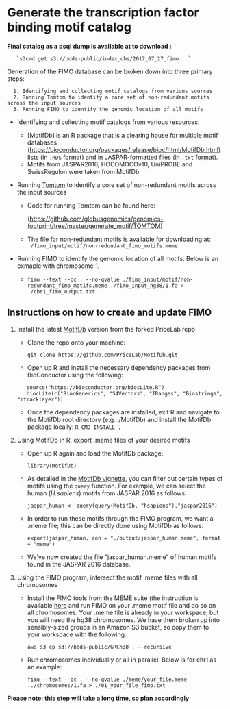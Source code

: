 # Generate the transcription factor binding motif catalog

**Final catalog as a psql dump is available at to download :**   

       `s3cmd get s3://bdds-public/index_dbs/2017_07_27_fimo . `

Generation of the FIMO database can be broken down into three primary steps:

      1. Identifying and collecting motif catalogs from various sources
      2. Running Tomtom to identify a core set of non-redundant motifs across the input sources
      3. Running FIMO to identify the genomic location of all motifs

- Identifying and collecting motif catalogs from various resources:

    - [MotifDb] is an R package that is a clearing house for multiple motif databases (https://bioconductor.org/packages/release/bioc/html/MotifDb.html) lists (in `.RDS` format) and in [JASPAR](http://jaspar.genereg.net/downloads/)-formatted files (in `.txt` format).
     - Motifs from JASPAR2016, HOCOMOCOv10, UniPROBE and SwissRegulon were taken from MotifDb

- Running [Tomtom](http://meme-suite.org/tools/tomtom) to identify a core set of non-redundant motifs across the input sources
     - Code for running Tomtom can be found here:

       (https://github.com/globusgenomics/genomics-footprint/tree/master/generate_motif/TOMTOM)

     - The file for non-redundant motifs is available for downloading at:
       `./fimo_input/motif/non-redundant_fimo_motifs.meme`

 - Running FIMO to identify the genomic location of all motifs. Below is an exmaple with chromosome 1.

     - `fimo --text --oc . --no-qvalue ./fimo_input/motif/non-redundant_fimo_motifs.meme ./fimo_input_hg38/1.fa > ./chr1_fimo_output.txt`


## Instructions on how to create and update FIMO

1. Install the latest [MotifDb](https://github.com/PriceLab/MotifDb) version from the forked PriceLab repo

   - Clone the repo onto your machine:

     `git clone https://github.com/PriceLab/MotifDb.git`

   - Open up R and install the necessary dependency packages from BioConductor using the following:
   ```
      source("https://bioconductor.org/biocLite.R")
      biocLite(c("BiocGenerics", "S4Vectors", "IRanges", "Biostrings", "rtracklayer"))

   ```

   - Once the dependency packages are installed, exit R and navigate to the MotifDb root directory (e.g. ./MotifDb) and install the MotifDb package locally:
   `R CMD INSTALL .`

2. Using MotifDb in R, export .meme files of your desired motifs

   - Open up R again and load the MotifDb package:

      `library(MotifDb)`

   - As detailed in the [MotifDb vignette](http://bioconductor.org/packages/release/bioc/vignettes/MotifDb/inst/doc/MotifDb.pdf), you can filter out certain types of motifs using the `query` function. For example, we can select the human (*H.sapiens*) motifs from JASPAR 2016 as follows:

      `jaspar_human <- query(query(MotifDb, "hsapiens"),"jaspar2016")`

   - In order to run these motifs through the FIMO program, we want a .meme file; this can be directly done using MotifDb as follows:

      `export(jaspar_human, con = "./output/jaspar_human.meme", format = "meme")`

   - We've now created the file "jaspar_human.meme" of human motifs found in the JASPAR 2016 database.


3. Using the FIMO program, intersect the motif .meme files with all chromosomes

   - Install the FIMO tools from the MEME suite (the  instruction is available  [here](http://meme-suite.org/doc/install.html?man_type=web) and run FIMO on your  .meme motif file and do so on all chromosomes. Your .meme file is already in your workspace, but you will need the hg38 chromosomes. We have them broken up into sensibly-sized groups in an Amazon S3 bucket, so copy them to your workspace with the following:

      `aws s3 cp s3://bdds-public/GRCh38 . --recursive`

   - Run chromosomes individually or all in parallel. Below is for chr1 as an example:

      `fimo --text --oc . --no-qvalue ./meme/your_file.meme ../chromosomes/1.fa > ./01_your_file_fimo.txt`

**Please note: this step will take a long time, so plan accordingly**
